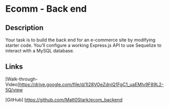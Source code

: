 # Ecomm - Back end

## Description
Your task is to build the back end for an e-commerce site by modifying starter code. You’ll configure a working Express.js API to use Sequelize to interact with a MySQL database.

## Links
[Walk-through-Video]https://drive.google.com/file/d/1l28VOeZdniQ1FgC1_uaEMIv9F89L2-5Q/view

[GitHub]
https://github.com/Matt0Stark/ecom_backend
